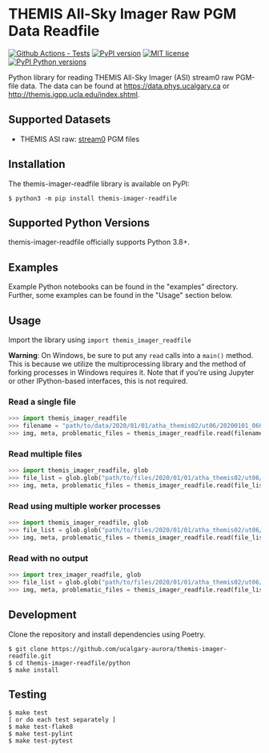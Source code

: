 # THEMIS All-Sky Imager Raw PGM Data Readfile

[![Github Actions - Tests](https://github.com/ucalgary-aurora/themis-imager-readfile/workflows/tests/badge.svg)](https://github.com/ucalgary-aurora/themis-imager-readfile/actions?query=workflow%3Atests)
[![PyPI version](https://img.shields.io/pypi/v/themis-imager-readfile.svg)](https://pypi.python.org/pypi/themis-imager-readfile/)
[![MIT license](https://img.shields.io/badge/License-MIT-blue.svg)](https://lbesson.mit-license.org/)
[![PyPI Python versions](https://img.shields.io/pypi/pyversions/themis-imager-readfile.svg)](https://pypi.python.org/pypi/themis-imager-readfile/)

Python library for reading THEMIS All-Sky Imager (ASI) stream0 raw PGM-file data. The data can be found at https://data.phys.ucalgary.ca or http://themis.igpp.ucla.edu/index.shtml.

## Supported Datasets

- THEMIS ASI raw: [stream0](https://data.phys.ucalgary.ca/sort_by_project/THEMIS/asi/stream0) PGM files

## Installation

The themis-imager-readfile library is available on PyPI:

```console
$ python3 -m pip install themis-imager-readfile
```

## Supported Python Versions

themis-imager-readfile officially supports Python 3.8+.

## Examples

Example Python notebooks can be found in the "examples" directory. Further, some examples can be found in the "Usage" section below.

## Usage

Import the library using `import themis_imager_readfile`

**Warning**: On Windows, be sure to put any `read` calls into a `main()` method. This is because we utilize the multiprocessing library and the method of forking processes in Windows requires it. Note that if you're using Jupyter or other IPython-based interfaces, this is not required.

### Read a single file

```python
>>> import themis_imager_readfile
>>> filename = "path/to/data/2020/01/01/atha_themis02/ut06/20200101_0600_atha_themis02_full.pgm.gz"
>>> img, meta, problematic_files = themis_imager_readfile.read(filename)
```

### Read multiple files

```python
>>> import themis_imager_readfile, glob
>>> file_list = glob.glob("path/to/files/2020/01/01/atha_themis02/ut06/*full.pgm*")
>>> img, meta, problematic_files = themis_imager_readfile.read(file_list)
```

### Read using multiple worker processes

```python
>>> import themis_imager_readfile, glob
>>> file_list = glob.glob("path/to/files/2020/01/01/atha_themis02/ut06/*full.pgm*")
>>> img, meta, problematic_files = themis_imager_readfile.read(file_list, workers=4)
```

### Read with no output

```python
>>> import trex_imager_readfile, glob
>>> file_list = glob.glob("path/to/files/2020/01/01/atha_themis02/ut06/*full.pgm*")
>>> img, meta, problematic_files = themis_imager_readfile.read(file_list, workers=4, quiet=True)
```

## Development

Clone the repository and install dependencies using Poetry.

```console
$ git clone https://github.com/ucalgary-aurora/themis-imager-readfile.git
$ cd themis-imager-readfile/python
$ make install
```

## Testing

```console
$ make test
[ or do each test separately ]
$ make test-flake8
$ make test-pylint
$ make test-pytest
```
